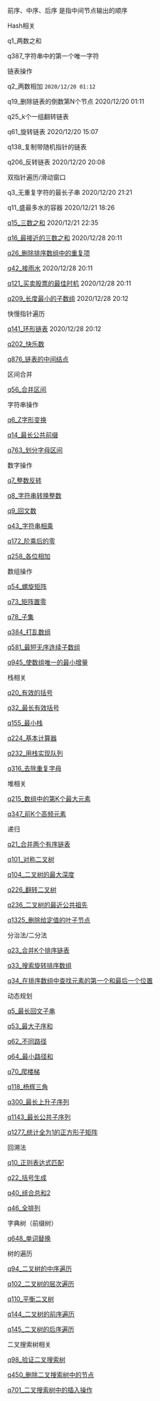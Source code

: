 前序、中序、后序 是指中间节点输出的顺序





Hash相关

q1_两数之和	

q387_字符串中的第一个唯一字符

链表操作

q2_两数相加	 `2020/12/20 01:12` 

q19_删除链表的倒数第N个节点	 2020/12/20 01:11 

q25_k个一组翻转链表

q61_旋转链表		 2020/12/20 15:07 

q138_复制带随机指针的链表

q206_反转链表	 2020/12/20 20:08 

双指针遍历/滑动窗口

q3_无重复字符的最长子串	 2020/12/20 21:21 

q11_盛最多水的容器	 2020/12/21 18:26 

[q15_三数之和](https://github.com/yuanguangxin/LeetCode/blob/master/src/双指针遍历/q15_三数之和)		 2020/12/21 22:35 

[q16_最接近的三数之和](https://github.com/yuanguangxin/LeetCode/blob/master/src/双指针遍历/q16_最接近的三数之和)	 2020/12/28 20:11 

[q26_删除排序数组中的重复项](https://github.com/yuanguangxin/LeetCode/blob/master/src/双指针遍历/q26_删除排序数组中的重复项)	

[q42_接雨水](https://github.com/yuanguangxin/LeetCode/blob/master/src/双指针遍历/q42_接雨水)	 2020/12/28 20:11 

[q121_买卖股票的最佳时机](https://github.com/yuanguangxin/LeetCode/blob/master/src/双指针遍历/q121_买卖股票的最佳时机)	 2020/12/28 20:11 

[q209_长度最小的子数组](https://github.com/yuanguangxin/LeetCode/blob/master/src/双指针遍历/q209_长度最小的子数组)		 2020/12/28 20:12 

快慢指针遍历

[q141_环形链表](https://github.com/yuanguangxin/LeetCode/blob/master/src/快慢指针遍历/q141_环形链表)	 2020/12/28 20:12 

[q202_快乐数](https://github.com/yuanguangxin/LeetCode/blob/master/src/快慢指针遍历/q202_快乐数)

[q876_链表的中间结点](https://github.com/yuanguangxin/LeetCode/blob/master/src/快慢指针遍历/q876_链表的中间结点)

区间合并

[q56_合并区间](https://github.com/yuanguangxin/LeetCode/blob/master/src/区间合并/q56_合并区间)

字符串操作

[q6_Z字形变换](https://github.com/yuanguangxin/LeetCode/blob/master/src/字符串操作/q6_Z字形变换)

[q14_最长公共前缀](https://github.com/yuanguangxin/LeetCode/blob/master/src/字符串操作/q14_最长公共前缀)

[q763_划分字母区间](https://github.com/yuanguangxin/LeetCode/blob/master/src/字符串操作/q763_划分字母区间)

数字操作

[q7_整数反转](https://github.com/yuanguangxin/LeetCode/blob/master/src/数字操作/q7_整数反转)

[q8_字符串转换整数](https://github.com/yuanguangxin/LeetCode/blob/master/src/数字操作/q8_字符串转换整数)

[q9_回文数](https://github.com/yuanguangxin/LeetCode/blob/master/src/数字操作/q9_回文数)

[q43_字符串相乘](https://github.com/yuanguangxin/LeetCode/blob/master/src/数字操作/q43_字符串相乘)

[q172_阶乘后的零](https://github.com/yuanguangxin/LeetCode/blob/master/src/数字操作/q172_阶乘后的零)

[q258_各位相加](https://github.com/yuanguangxin/LeetCode/blob/master/src/数字操作/q258_各位相加)

数组操作

[q54_螺旋矩阵](https://github.com/yuanguangxin/LeetCode/blob/master/src/数组操作/q54_螺旋矩阵)

[q73_矩阵置零](https://github.com/yuanguangxin/LeetCode/blob/master/src/数组操作/q73_矩阵置零)

[q78_子集](https://github.com/yuanguangxin/LeetCode/blob/master/src/数组操作/q78_子集)

[q384_打乱数组](https://github.com/yuanguangxin/LeetCode/blob/master/src/数组操作/q384_打乱数组)

[q581_最短无序连续子数组](https://github.com/yuanguangxin/LeetCode/blob/master/src/数组操作/q581_最短无序连续子数组)

[q945_使数组唯一的最小增量](https://github.com/yuanguangxin/LeetCode/blob/master/src/数组操作/q945_使数组唯一的最小增量)

栈相关

[q20_有效的括号](https://github.com/yuanguangxin/LeetCode/blob/master/src/栈相关/q20_有效的括号)

[q32_最长有效括号](https://github.com/yuanguangxin/LeetCode/blob/master/src/栈相关/q32_最长有效括号)

[q155_最小栈](https://github.com/yuanguangxin/LeetCode/blob/master/src/栈相关/q155_最小栈)

[q224_基本计算器](https://github.com/yuanguangxin/LeetCode/blob/master/src/栈相关/q224_基本计算器)

[q232_用栈实现队列](https://github.com/yuanguangxin/LeetCode/blob/master/src/栈相关/q232_用栈实现队列)

[q316_去除重复字母](https://github.com/yuanguangxin/LeetCode/blob/master/src/栈相关/q316_去除重复字母)

堆相关

[q215_数组中的第K个最大元素](https://github.com/yuanguangxin/LeetCode/blob/master/src/堆相关/q215_数组中的第K个最大元素)

[q347_前K个高频元素](https://github.com/yuanguangxin/LeetCode/blob/master/src/堆相关/q347_前K个高频元素)

递归

[q21_合并两个有序链表](https://github.com/yuanguangxin/LeetCode/blob/master/src/递归/q21_合并两个有序链表)

[q101_对称二叉树](https://github.com/yuanguangxin/LeetCode/blob/master/src/递归/q101_对称二叉树)

[q104_二叉树的最大深度](https://github.com/yuanguangxin/LeetCode/blob/master/src/递归/q104_二叉树的最大深度)

[q226_翻转二叉树](https://github.com/yuanguangxin/LeetCode/blob/master/src/递归/q226_翻转二叉树)

[q236_二叉树的最近公共祖先](https://github.com/yuanguangxin/LeetCode/blob/master/src/递归/q236_二叉树的最近公共祖先)

[q1325_删除给定值的叶子节点](https://github.com/yuanguangxin/LeetCode/blob/master/src/递归/q1325_删除给定值的叶子节点)

分治法/二分法

[q23_合并K个排序链表](https://github.com/yuanguangxin/LeetCode/blob/master/src/分治法/q23_合并K个排序链表)

[q33_搜索旋转排序数组](https://github.com/yuanguangxin/LeetCode/blob/master/src/分治法/q33_搜索旋转排序数组)

[q34_在排序数组中查找元素的第一个和最后一个位置](https://github.com/yuanguangxin/LeetCode/blob/master/src/分治法/q34_在排序数组中查找元素的第一个和最后一个位置)

动态规划

[q5_最长回文子串](https://github.com/yuanguangxin/LeetCode/blob/master/src/动态规划/q5_最长回文子串)

[q53_最大子序和](https://github.com/yuanguangxin/LeetCode/blob/master/src/动态规划/q53_最大子序和)

[q62_不同路径](https://github.com/yuanguangxin/LeetCode/blob/master/src/动态规划/q62_不同路径)

[q64_最小路径和](https://github.com/yuanguangxin/LeetCode/blob/master/src/动态规划/q64_最小路径和)

[q70_爬楼梯](https://github.com/yuanguangxin/LeetCode/blob/master/src/动态规划/q70_爬楼梯)

[q118_杨辉三角](https://github.com/yuanguangxin/LeetCode/blob/master/src/动态规划/q118_杨辉三角)

[q300_最长上升子序列](https://github.com/yuanguangxin/LeetCode/blob/master/src/动态规划/q300_最长上升子序列)

[q1143_最长公共子序列](https://github.com/yuanguangxin/LeetCode/blob/master/src/动态规划/q1143_最长公共子序列)

[q1277_统计全为1的正方形子矩阵](https://github.com/yuanguangxin/LeetCode/blob/master/src/动态规划/q1277_统计全为1的正方形子矩阵)

回溯法

[q10_正则表达式匹配](https://github.com/yuanguangxin/LeetCode/blob/master/src/回溯法/q10_正则表达式匹配)

[q22_括号生成](https://github.com/yuanguangxin/LeetCode/blob/master/src/回溯法/q22_括号生成)

[q40_组合总和2](https://github.com/yuanguangxin/LeetCode/blob/master/src/回溯法/q40_组合总和2)

[q46_全排列](https://github.com/yuanguangxin/LeetCode/blob/master/src/回溯法/q46_全排列)

字典树（前缀树）

[q648_单词替换](https://github.com/yuanguangxin/LeetCode/blob/master/src/字典树/q648_单词替换)

树的遍历

[q94_二叉树的中序遍历](https://github.com/yuanguangxin/LeetCode/blob/master/src/树的遍历/q94_二叉树的中序遍历)

[q102_二叉树的层次遍历](https://github.com/yuanguangxin/LeetCode/blob/master/src/树的遍历/q102_二叉树的层次遍历)

[q110_平衡二叉树](https://github.com/yuanguangxin/LeetCode/blob/master/src/树的遍历/q110_平衡二叉树)

[q144_二叉树的前序遍历](https://github.com/yuanguangxin/LeetCode/blob/master/src/树的遍历/q144_二叉树的前序遍历)

[q145_二叉树的后序遍历](https://github.com/yuanguangxin/LeetCode/blob/master/src/树的遍历/q145_二叉树的后序遍历)

二叉搜索树相关

[q98_验证二叉搜索树](https://github.com/yuanguangxin/LeetCode/blob/master/src/二叉搜索树相关/q98_验证二叉搜索树)

[q450_删除二叉搜索树中的节点](https://github.com/yuanguangxin/LeetCode/blob/master/src/二叉搜索树相关/q450_删除二叉搜索树中的节点)

[q701_二叉搜索树中的插入操作](https://github.com/yuanguangxin/LeetCode/blob/master/src/二叉搜索树相关/q701_二叉搜索树中的插入操作)